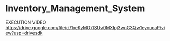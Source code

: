 # Inventory_Management_System
EXECUTION VIDEO
https://drive.google.com/file/d/1xeKyMO7tSUv0MXIpj3wnG3Qw1eyoucaP/view?usp=drivesdk
